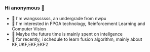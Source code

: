 ### Hi anonymous 👋

* 🔭 I'm wangsssssss, an undergrade from nwpu
* 🌱 I'm interested in FPGA technology, Reinforcement Learning and Computer Vision
* 🌱 Maybe the future time is mainly spent on intellgence
* 🤔 for recently, i schedule to learn fusion algorithm, mainly about KF,UKF,EKF,EKF2

<!--
**WANGSSSSSSS/WANGSSSSSSS** is a ✨ _special_ ✨ repository because its `README.md` (this file) appears on your GitHub profile.

Here are some ideas to get you started:

- 🔭 I’m currently working on ...
- 🌱 I’m currently learning ...
- 👯 I’m looking to collaborate on ...
- 🤔 I’m looking for help with ...
- 💬 Ask me about ...
- 📫 How to reach me: ...
- 😄 Pronouns: ...
- ⚡ Fun fact: ...
-->
